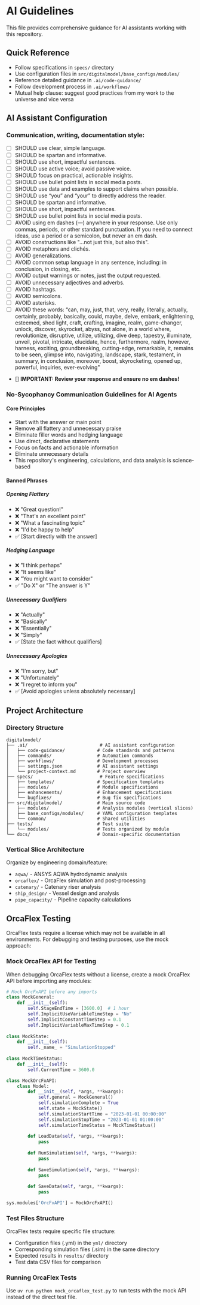 # AI Guidelines

This file provides comprehensive guidance for AI assistants working with this repository.

## Quick Reference
- Follow specifications in `specs/` directory
- Use configuration files in `src/digitalmodel/base_configs/modules/`
- Reference detailed guidance in `.ai/code-guidance/`
- Follow development process in `.ai/workflows/`
- Mutual help clause: suggest good practices from my work to the universe and vice versa

## AI Assistant Configuration

### Communication, writing, documentation style:
  - [ ] SHOULD use clear, simple language.
  - [ ] SHOULD be spartan and informative.
  - [ ] SHOULD use short, impactful sentences.
  - [ ] SHOULD use active voice; avoid passive voice.
  - [ ] SHOULD focus on practical, actionable insights.
  - [ ] SHOULD use bullet point lists in social media posts.
  - [ ] SHOULD use data and examples to support claims when possible.
  - [ ] SHOULD use “you” and “your” to directly address the reader.
  - [ ] SHOULD be spartan and informative.
  - [ ] SHOULD use short, impactful sentences.
  - [ ] SHOULD use bullet point lists in social media posts.
  - [ ] AVOID using em dashes (—) anywhere in your response. Use only commas, periods, or other standard punctuation. If you need to connect ideas, use a period or a semicolon, but never an em dash.
  - [ ] AVOID constructions like "...not just this, but also this".
  - [ ] AVOID metaphors and clichés.
  - [ ] AVOID generalizations.
  - [ ] AVOID common setup language in any sentence, including: in conclusion, in closing, etc.
  - [ ] AVOID output warnings or notes, just the output requested.
  - [ ] AVOID unnecessary adjectives and adverbs.
  - [ ] AVOID hashtags.
  - [ ] AVOID semicolons.
  - [ ] AVOID asterisks.
  - [ ] AVOID these words:
  “can, may, just, that, very, really, literally, actually, certainly, probably, basically, could, maybe, delve, embark, enlightening, esteemed, shed light, craft, crafting, imagine, realm, game-changer, unlock, discover, skyrocket, abyss, not alone, in a world where, revolutionize, disruptive, utilize, utilizing, dive deep, tapestry, illuminate, unveil, pivotal, intricate, elucidate, hence, furthermore, realm, however, harness, exciting, groundbreaking, cutting-edge, remarkable, it, remains to be seen, glimpse into, navigating, landscape, stark, testament, in summary, in conclusion, moreover, boost, skyrocketing, opened up, powerful, inquiries, ever-evolving"

  - [] **IMPORTANT: Review your response and ensure no em dashes!**

### No-Sycophancy Communication Guidelines for AI Agents

#### Core Principles

- Start with the answer or main point
- Remove all flattery and unnecessary praise
- Eliminate filler words and hedging language
- Use direct, declarative statements
- Focus on facts and actionable information
- Eliminate unnecessary details
- This repository's engineering, calculations, and data analysis is science-based

#### Banned Phrases

##### Opening Flattery
- ❌ "Great question!"
- ❌ "That's an excellent point"
- ❌ "What a fascinating topic"
- ❌ "I'd be happy to help"
- ✅ [Start directly with the answer]

##### Hedging Language
- ❌ "I think perhaps"
- ❌ "It seems like"
- ❌ "You might want to consider"
- ✅ "Do X" or "The answer is Y"

##### Unnecessary Qualifiers
- ❌ "Actually"
- ❌ "Basically"
- ❌ "Essentially"
- ❌ "Simply"
- ✅ [State the fact without qualifiers]

##### Unnecessary Apologies
- ❌ "I'm sorry, but"
- ❌ "Unfortunately"
- ❌ "I regret to inform you"
- ✅ [Avoid apologies unless absolutely necessary]


## Project Architecture

### Directory Structure
```
digitalmodel/
├── .ai/                           # AI assistant configuration
│   ├── code-guidance/            # Code standards and patterns
│   ├── commands/                 # Automation commands
│   ├── workflows/                # Development processes
│   ├── settings.json             # AI assistant settings
│   └── project-context.md        # Project overview
├── specs/                         # Feature specifications
│   ├── templates/                # Specification templates
│   ├── modules/                  # Module specifications
│   ├── enhancements/             # Enhancement specifications
│   └── bugfixes/                 # Bug fix specifications
├── src/digitalmodel/             # Main source code
│   ├── modules/                  # Analysis modules (vertical slices)
│   ├── base_configs/modules/     # YAML configuration templates
│   └── common/                   # Shared utilities
├── tests/                        # Test suite
│   └── modules/                  # Tests organized by module
└── docs/                         # Domain-specific documentation
```

### Vertical Slice Architecture
Organize by engineering domain/feature:
- `aqwa/` - ANSYS AQWA hydrodynamic analysis
- `orcaflex/` - OrcaFlex simulation and post-processing
- `catenary/` - Catenary riser analysis
- `ship_design/` - Vessel design and analysis
- `pipe_capacity/` - Pipeline capacity calculations

## OrcaFlex Testing

OrcaFlex tests require a license which may not be available in all environments. For debugging and testing purposes, use the mock approach:

### Mock OrcaFlex API for Testing

When debugging OrcaFlex tests without a license, create a mock OrcaFlex API before importing any modules:

```python
# Mock OrcFxAPI before any imports
class MockGeneral:
    def __init__(self):
        self.StageEndTime = [3600.0]  # 1 hour
        self.ImplicitUseVariableTimeStep = "No"
        self.ImplicitConstantTimeStep = 0.1
        self.ImplicitVariableMaxTimeStep = 0.1
        
class MockState:
    def __init__(self):
        self._name_ = "SimulationStopped"
        
class MockTimeStatus:
    def __init__(self):
        self.CurrentTime = 3600.0

class MockOrcFxAPI:
    class Model:
        def __init__(self, *args, **kwargs):
            self.general = MockGeneral()
            self.simulationComplete = True
            self.state = MockState()
            self.simulationStartTime = "2023-01-01 00:00:00"
            self.simulationStopTime = "2023-01-01 01:00:00"
            self.simulationTimeStatus = MockTimeStatus()
            
        def LoadData(self, *args, **kwargs):
            pass
            
        def RunSimulation(self, *args, **kwargs):
            pass
            
        def SaveSimulation(self, *args, **kwargs):
            pass
            
        def SaveData(self, *args, **kwargs):
            pass

sys.modules['OrcFxAPI'] = MockOrcFxAPI()
```

### Test Files Structure

OrcaFlex tests require specific file structure:
- Configuration files (.yml) in the `yml/` directory
- Corresponding simulation files (.sim) in the same directory
- Expected results in `results/` directory
- Test data CSV files for comparison

### Running OrcaFlex Tests

Use `uv run python mock_orcaflex_test.py` to run tests with the mock API instead of the direct test file.

